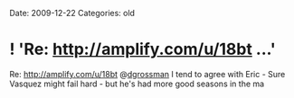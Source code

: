 Date: 2009-12-22
Categories: old

# ! 'Re: http://amplify.com/u/18bt ...'

Re: <a href="http://amplify.com/u/18bt" rel="nofollow">http://amplify.com/u/18bt</a> @<a href="http://twitter.com/dgrossman" class="aktt_username">dgrossman</a> I tend to agree with Eric - Sure Vasquez might fail hard - but he's had more good seasons in the ma
